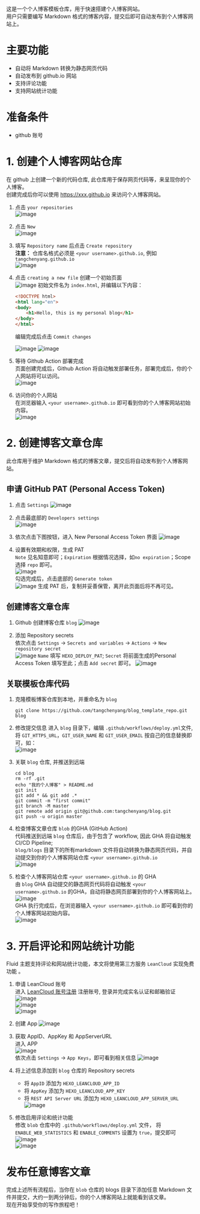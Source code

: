 这是一个个人博客模板仓库，用于快速搭建个人博客网站。  
用户只需要编写 Markdown 格式的博客内容，提交后即可自动发布到个人博客网站上。  

# 主要功能
- 自动将 Markdown 转换为静态网页代码
- 自动发布到 github.io 网站
- 支持评论功能
- 支持网站统计功能

# 准备条件
- github 账号

# 1. 创建个人博客网站仓库
在 github 上创建一个新的代码仓库, 此仓库用于保存网页代码等，来呈现你的个人博客。  
创建完成后你可以使用 https://xxx.github.io 来访问个人博客网站。
1. 点击 `your repositories`  
   ![image](https://github.com/tangchenyang/picx-images-hosting/raw/master/image.361smiekru.webp)  

2. 点击 `New`  
   ![image](https://github.com/tangchenyang/picx-images-hosting/raw/master/image.83a9gcu9y8.webp)  

3. 填写 `Repository name` 后点击 `Create repository`  
   **注意：** 仓库名格式必须是 `<your username>.github.io`, 例如 `tangchenyang.github.io`  
   ![image](https://github.com/tangchenyang/picx-images-hosting/raw/master/image.7i0lu24fp5.webp)  

4. 点击 `creating a new file` 创建一个初始页面  
   ![image](https://github.com/tangchenyang/picx-images-hosting/raw/master/image.7i0lu28blh.webp)
   初始文件名为 `index.html`, 并编辑以下内容：   
   ```html
   <!DOCTYPE html>
   <html lang="en">
   <body>
       <h1>Hello, this is my personal blog</h1>
   </body>
   </html>
   ```
   编辑完成后点击 `Commit changes` 

   ![image](https://github.com/tangchenyang/picx-images-hosting/raw/master/image.51edf57flw.webp)
   ![image](https://github.com/tangchenyang/picx-images-hosting/raw/master/image.39lek8pk30.webp)

5. 等待 Github Action 部署完成  
   页面创建完成后，Github Action 将自动触发部署任务，部署完成后，你的个人网站将可以访问。  
   ![image](https://github.com/tangchenyang/picx-images-hosting/raw/master/image.4g4psuhvjp.webp)

6. 访问你的个人网站  
   在浏览器输入 `<your username>.github.io` 即可看到你的个人博客网站初始内容。  
   ![image](https://github.com/tangchenyang/picx-images-hosting/raw/master/image.73u637c7sz.webp)

# 2. 创建博客文章仓库
此仓库用于维护 Markdown 格式的博客文章，提交后将自动发布到个人博客网站。
## 申请 GitHub PAT (Personal Access Token)
1. 点击 `Settings`
   ![image](https://github.com/tangchenyang/picx-images-hosting/raw/master/image.5q7n0nijk6.webp)  

2. 点击最底部的 `Developers settings`  
   ![image](https://github.com/tangchenyang/picx-images-hosting/raw/master/image.5tr8yddq50.webp)  

3. 依次点击下图按钮，进入 New Personal Access Token 界面
   ![image](https://github.com/tangchenyang/picx-images-hosting/raw/master/image.4qrjnhk8jj.webp)

4. 设置有效期和权限，生成 PAT  
   `Note` 见名知意即可；`Expiration` 根据情况选择，如`no expiration`；Scope 选择 `repo` 即可。  
   ![image](https://github.com/tangchenyang/picx-images-hosting/raw/master/image.3k88ew05g4.webp)  
   勾选完成后，点击底部的 `Generate token`  
   ![image](https://github.com/tangchenyang/picx-images-hosting/raw/master/image.6wqy99km34.webp)
   生成 PAT 后，复制并妥善保管，离开此页面后将不再可见。


## 创建博客文章仓库
1. Github 创建博客仓库 `blog`
   ![image](https://github.com/tangchenyang/picx-images-hosting/raw/master/image.5q7n0n2oqb.webp)

2. 添加 Repository secrets  
   依次点击 `Settings` -> `Secrets and variables` -> `Actions` -> `New repository secret`  
   ![image](https://github.com/tangchenyang/picx-images-hosting/raw/master/image.83a9hvmezk.webp)
   `Name` 填写 `HEXO_DEPLOY_PAT`; `Secret` 将前面生成的Personal Access Token 填写至此；点击 `Add secret` 即可。
   ![image](https://github.com/tangchenyang/picx-images-hosting/raw/master/image.969ysrl8qa.webp)

## 关联模板仓库代码
1. 克隆模板博客仓库到本地，并重命名为 `blog`
   ```shell
   git clone https://github.com/tangchenyang/blog_template_repo.git blog
   ```

2. 修改提交信息
   进入 `blog` 目录下，编辑 `.github/workflows/deploy.yml`文件, 将 `GIT_HTTPS_URL`，`GIT_USER_NAME` 和 `GIT_USER_EMAIL` 按自己的信息替换即可，如：  
   ![image](https://github.com/tangchenyang/picx-images-hosting/raw/master/image.8z6qxdty3c.webp)

3. 关联 `blog` 仓库, 并推送到远端  
   ```shell
   cd blog
   rm -rf .git
   echo "我的个人博客" > README.md
   git init
   git add * && git add .*
   git commit -m "first commit"
   git branch -M master
   git remote add origin git@github.com:tangchenyang/blog.git
   git push -u origin master
   ```
   
4. 检查博客文章仓库 `blob` 的GHA (GitHub Action)  
   代码推送到远端 `blog` 仓库后，由于包含了 workflow, 因此 GHA 将自动触发 CI/CD Pipeline;   
   `blog/blogs` 目录下的所有markdown 文件将自动转换为静态网页代码，并自动提交到你的个人博客网站仓库 `<your username>.github.io`  
   ![image](https://github.com/tangchenyang/picx-images-hosting/raw/master/image.7w71mhaaey.webp)

5. 检查个人博客网站仓库 `<your username>.github.io` 的 GHA  
   由 `blog` GHA 自动提交的静态网页代码将自动触发 `<your username>.github.io` 的GHA，自动将静态网页部署到你的个人博客网站上。    
   ![image](https://github.com/tangchenyang/picx-images-hosting/raw/master/image.5tr8yffzsz.webp)  
   GHA 执行完成后，在浏览器输入 `<your username>.github.io` 即可看到你的个人博客网站初始内容。   
   ![image](https://github.com/tangchenyang/picx-images-hosting/raw/master/image.map4yq6d.webp)  


# 3. 开启评论和网站统计功能   
Fluid 主题支持评论和网站统计功能，本文将使用第三方服务 `LeanCloud` 实现免费功能 。  

1. 申请 LeanCloud 账号  
   进入 [LeanCloud 账号注册](https://console.leancloud.cn/register) 注册账号, 登录并完成实名认证和邮箱验证  
   ![image](https://github.com/tangchenyang/picx-images-hosting/raw/master/image.4cl3wq4wkt.webp)  
   ![image](https://github.com/tangchenyang/picx-images-hosting/raw/master/image.92qcv53ex1.webp)  
   ![image](https://github.com/tangchenyang/picx-images-hosting/raw/master/image.58hlc6pzpw.webp)  

2. 创建 App
   ![image](https://github.com/tangchenyang/picx-images-hosting/raw/master/image.70ak73g9fn.webp)

3. 获取 AppID、AppKey 和 AppServerURL  
   进入 APP  
   ![image](https://github.com/tangchenyang/picx-images-hosting/raw/master/image.2h8j44bgwt.webp)  
   依次点击 `Settings` -> `App Keys`，即可看到相关信息
   ![image](https://github.com/tangchenyang/picx-images-hosting/raw/master/image.4qrjnlzcdo.webp)  

4. 将上述信息添加到 `blog` 仓库的 Repository secrets  
   - 将 `AppID` 添加为 `HEXO_LEANCLOUD_APP_ID`  
   - 将 `AppKey` 添加为 `HEXO_LEANCLOUD_APP_KEY`    
   - 将 `REST API Server URL` 添加为 `HEXO_LEANCLOUD_APP_SERVER_URL`  
   ![image](https://github.com/tangchenyang/picx-images-hosting/raw/master/image.4jobs6lmvr.webp)   

5. 修改启用评论和统计功能  
   修改 `blob` 仓库中的 `.github/workflows/deploy.yml` 文件， 将`ENABLE_WEB_STATISTICS` 和 `ENABLE_COMMENTS` 设置为 `true`，提交即可
   ![image](https://github.com/tangchenyang/picx-images-hosting/raw/master/image.7zqnka9upm.webp)  
   ![image](https://github.com/tangchenyang/picx-images-hosting/raw/master/image.70ak74bba3.webp)  

# 发布任意博客文章  
完成上述所有流程后，当你在 `blob` 仓库的 blogs 目录下添加任意 Markdown 文件并提交，大约一到两分钟后，你的个人博客网站上就能看到该文章。  
现在开始享受你的写作旅程吧！ 

